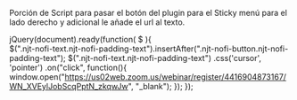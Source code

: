 Porción de Script para pasar el botón del plugin para el Sticky menú para el lado derecho y adicional le añade el url al texto.

jQuery(document).ready(function( $ ){	
    $(".njt-nofi-text.njt-nofi-padding-text").insertAfter(".njt-nofi-button.njt-nofi-padding-text");
	$(".njt-nofi-text.njt-nofi-padding-text")
	.css('cursor', 'pointer')
		.on("click", function(){
		  window.open("https://us02web.zoom.us/webinar/register/4416904873167/WN_XVEylJobScqPptN_zkqwJw", "_blank");
		});
});